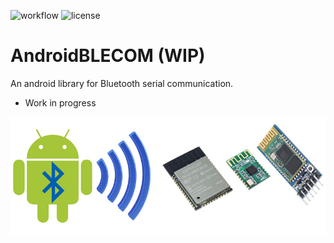 ![workflow](https://github.com/H1Jam/AndroidBLECOM/actions/workflows/gradle.yml/badge.svg)
![license](https://img.shields.io/github/license/H1Jam/AndroidBLECOM)
# AndroidBLECOM (WIP)
An android library for Bluetooth serial communication.
* Work in progress

![Modems](/docs/blemodems2.jpg)
